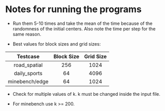 # Notes for running the programs

- Run them 5-10 times and take the mean of the time because of the randomness of the initial centers. Also note the time per step for the same reason.

- Best values for block sizes and grid sizes:

| Testcase       | Block Size  | Grid Size  |
|:--------------:|:-----------:|:----------:|
| road_spatial   | 256         | 1024       |
| daily_sports   | 64          | 4096       |
| minebench/edge | 64          | 1024       |

- Check for multiple values of k. k must be changed inside the input file.

- For minebench use k >= 200.